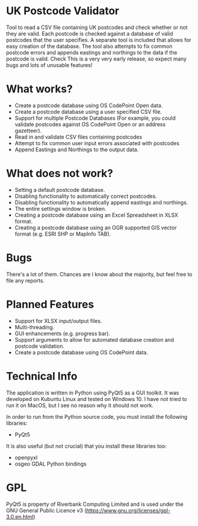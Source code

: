 # UK Postcode Validator
Tool to read a CSV file containing UK postcodes and check whether or not they are valid.
Each postcode is checked against a database of valid postcodes that the user specifies. A separate tool is included that allows for easy creation of the database.
The tool also attempts to fix common postcode errors and appends eastings and northings to the data if the postcode is valid.
Check
This is a very very early release, so expect many bugs and lots of unusable features!

# What works?
- Create a postcode database using OS CodePoint Open data.
- Create a postcode database using a user specified CSV file.
- Support for multiple Postcode Databases (For example, you could validate postcodes against OS CodePoint Open or an address gazetteer).
- Read in and validate CSV files containing postcodes
- Attempt to fix common user input errors associated with postcodes
- Append Eastings and Northings to the output data.

# What does not work?
- Setting a default postcode database.
- Disabling functionality to automatically correct postcodes.
- Disabling functionality to automatically append eastings and northings.
- The entire settings window is broken.
- Creating a postcode database using an Excel Spreadsheet in XLSX format.
- Creating a postcode database using an OGR supported GIS vector format (e.g. ESRI SHP or MapInfo TAB).

# Bugs
There's a lot of them. Chances are I know about the majority, but feel free to file any reports.

# Planned Features
- Support for XLSX input/output files.
- Multi-threading.
- GUI enhancements (e.g. progress bar).
- Support arguments to allow for automated database creation and postcode validation.
- Create a postcode database using OS CodePoint data.

# Technical Info
The application is written in Python using PyQt5 as a GUI toolkit. It was developed on Kubuntu Linux and tested on Windows 10. I have not tried to run it on MacOS, but I see no reason why it should not work. 

In order to run from the Python source code, you must install the following libraries:
- PyQt5

It is also useful (but not crucial) that you install these libraries too:
- openpyxl
- osgeo GDAL Python bindings

# GPL
PyQt5 is property of Riverbank Computing Limited and is used under the GNU General Public Licence v3 (https://www.gnu.org/licenses/gpl-3.0.en.html)
